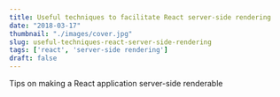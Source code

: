 ```yaml
---
title: Useful techniques to facilitate React server-side rendering
date: "2018-03-17"
thumbnail: "./images/cover.jpg"
slug: useful-techniques-react-server-side-rendering
tags: ['react', 'server-side rendering']
draft: false
---
```


Tips on making a React application server-side renderable